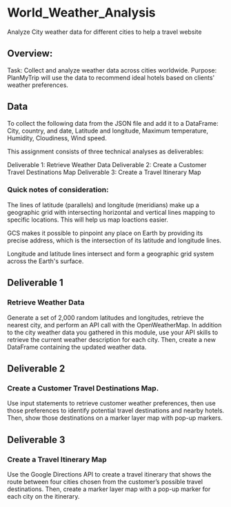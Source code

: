 # World_Weather_Analysis
Analyze City  weather data for different cities to help a travel website

## Overview:
Task: Collect and analyze weather data across cities worldwide.
Purpose: PlanMyTrip will use the data to recommend ideal hotels based on clients' weather preferences.

## Data
To collect the following data from the JSON file and add it to a DataFrame:
City, country, and date, Latitude and longitude, Maximum temperature, Humidity, Cloudiness, Wind speed.

This assignment consists of three technical analyses as deliverables:

Deliverable 1: Retrieve Weather Data
Deliverable 2: Create a Customer Travel Destinations Map
Deliverable 3: Create a Travel Itinerary Map

### Quick notes of consideration:

The lines of latitude (parallels) and longitude (meridians) make up a geographic grid with intersecting horizontal and vertical lines mapping to specific locations. This will help us map loactions easier.

GCS makes it possible to pinpoint any place on Earth by providing its precise address, which is the intersection of its latitude and longitude lines.

Longitude and latitude lines intersect and form a geographic grid system across the Earth's surface.

## Deliverable 1
### Retrieve Weather Data
Generate a set of 2,000 random latitudes and longitudes, retrieve the nearest city, and perform an API call with the OpenWeatherMap. In addition to the city weather data you gathered in this module, use your API skills to retrieve the current weather description for each city. Then, create a new DataFrame containing the updated weather data.

## Deliverable 2
### Create a Customer Travel Destinations Map.
Use input statements to retrieve customer weather preferences, then use those preferences to identify potential travel destinations and nearby hotels. Then, show those destinations on a marker layer map with pop-up markers.

## Deliverable 3
### Create a Travel Itinerary Map
Use the Google Directions API to create a travel itinerary that shows the route between four cities chosen from the customer’s possible travel destinations. Then, create a marker layer map with a pop-up marker for each city on the itinerary.
